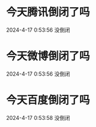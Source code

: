 # 今天腾讯倒闭了吗

2024-4-17 0:53:56 没倒闭

# 今天微博倒闭了吗

2024-4-17 0:53:56 没倒闭

# 今天百度倒闭了吗

2024-4-17 0:53:58 没倒闭

